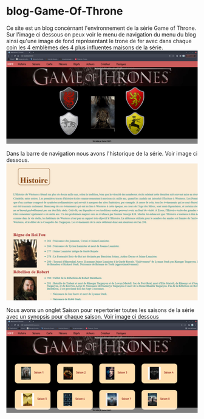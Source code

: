 # blog-Game-Of-Throne

Ce site est un blog concérnant l'environnement de la série Game of Throne. Sur l'image ci dessous on peux voir le menu de navigation du menu du blog ainsi qu'une image de fond représentant le trone de fer avec dans chaque coin les 4 emblèmes des 4 plus influentes maisons de la série.
![Screenshot](homeGOT.png)

Dans la barre de navigation nous avons l'historique de la série. Voir image ci dessous.
![Screenshot](histoireGot.jpg)

Nous avons un onglet Saison pour repertorier toutes les saisons de la série avec un synopsis pour chaque saison. Voir image ci dessous
![Screenshot](Page_Saisons.png)
